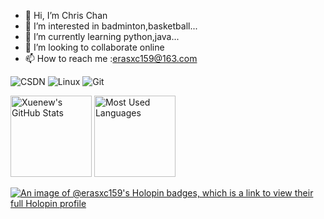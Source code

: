 - 👋 Hi, I’m Chris Chan
- 👀 I’m interested in badminton,basketball...
- 🌱 I’m currently learning python,java...
- 💞️ I’m looking to collaborate online
- 📫 How to reach me :erasxc159@163.com

<!---
erasxc159/erasxc159 is a ✨ special ✨ repository because its `README.md` (this file) appears on your GitHub profile.
You can click the Preview link to take a look at your changes.
--->
![CSDN](https://img.shields.io/badge/CSDN-管田将军不管饱-blue.svg)
![Linux](https://img.shields.io/badge/-Linux-FCC624?style=flat-square&logo=linux&logoColor=black)
![Git](https://img.shields.io/badge/-Git-f05032?style=flat-square&logo=Git&logoColor=white)

<img height="130px" src="https://github-readme-stats.vercel.app/api?username=chrisakai&hide_title=true&show_icons=true&hide=issues&include_all_commits=true&count_private=true&theme=graywhite&hide_border=true&bg_color=45,ff7979,ffd479,fffc79,73fa79" alt="Xuenew's GitHub Stats"> <img height="130px" src="https://github-readme-stats.vercel.app/api/top-langs?username=Xuenew&hide_title=true&layout=compact&theme=graywhite&hide_border=true&bg_color=45,fffc79,73fa79,75f0db" alt="Most Used Languages">

[![An image of @erasxc159's Holopin badges, which is a link to view their full Holopin profile](https://holopin.me/erasxc159)](https://holopin.io/@erasxc159)
